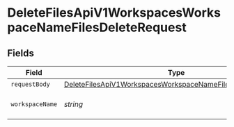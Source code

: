 # DeleteFilesApiV1WorkspacesWorkspaceNameFilesDeleteRequest


## Fields

| Field                                                                                                                                                 | Type                                                                                                                                                  | Required                                                                                                                                              | Description                                                                                                                                           |
| ----------------------------------------------------------------------------------------------------------------------------------------------------- | ----------------------------------------------------------------------------------------------------------------------------------------------------- | ----------------------------------------------------------------------------------------------------------------------------------------------------- | ----------------------------------------------------------------------------------------------------------------------------------------------------- |
| `requestBody`                                                                                                                                         | [DeleteFilesApiV1WorkspacesWorkspaceNameFilesDeleteFileNames](../../models/operations/deletefilesapiv1workspacesworkspacenamefilesdeletefilenames.md) | :heavy_minus_sign:                                                                                                                                    | N/A                                                                                                                                                   |
| `workspaceName`                                                                                                                                       | *string*                                                                                                                                              | :heavy_check_mark:                                                                                                                                    | Type the name of the workspace.                                                                                                                       |